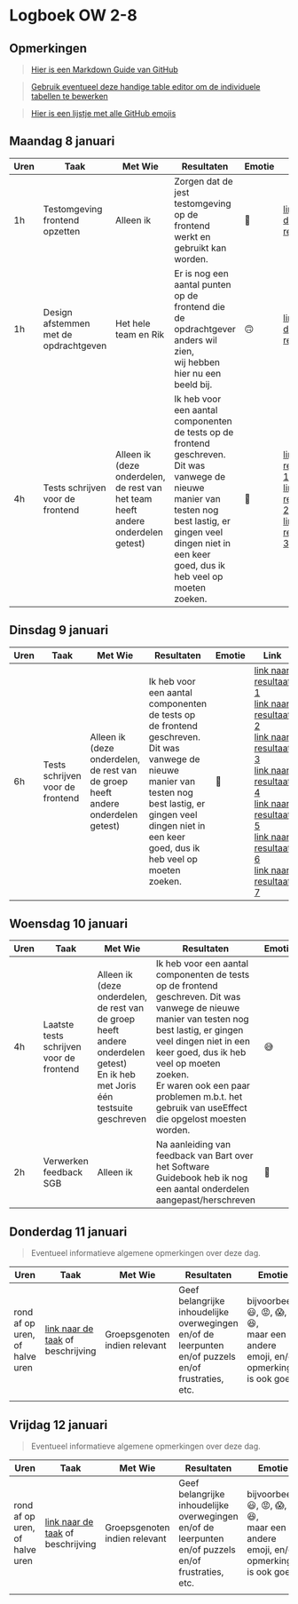 # Logboek OW 2-8

## Opmerkingen

> [Hier is een Markdown Guide van GitHub](https://guides.github.com/features/mastering-markdown/)

> [Gebruik eventueel deze handige table editor om de individuele tabellen te bewerken](https://www.tablesgenerator.com/markdown_tables)

> [Hier is een lijstje met alle GitHub emojis](https://github.com/ikatyang/emoji-cheat-sheet/blob/master/README.md)

## Maandag 8 januari

| **Uren** | **Taak**                              | **Met Wie**          | **Resultaten**                                                                                                                                                                                                           | **Emotie**              | **Link**                                                                                                                                                                                                                                                                                                                                                                                                    |
|----------|---------------------------------------|----------------------|--------------------------------------------------------------------------------------------------------------------------------------------------------------------------------------------------------------------------|-------------------------|-------------------------------------------------------------------------------------------------------------------------------------------------------------------------------------------------------------------------------------------------------------------------------------------------------------------------------------------------------------------------------------------------------------|
| 1h       | Testomgeving frontend opzetten        | Alleen ik            | Zorgen dat de jest testomgeving op de frontend werkt en gebruikt kan worden.                                                                                                                                             | :slightly_smiling_face: | [link naar de resultaten](https://github.com/HANICA-DWA/project-sep23-klipspringer/commit/e73c717de2f65d5951b57a5fc3cda69a4418f943)                                                                                                                                                                                                                                                                         |
| 1h       | Design afstemmen met de opdrachtgeven | Het hele team en Rik | Er is nog een aantal punten op de frontend die de opdrachtgever anders wil zien,<br>wij hebben hier nu een beeld bij.                                                                                                    | :upside_down_face:      | [link naar de resultaten](https://github.com/HANICA-DWA/project-sep23-klipspringer/commit/8a432cdcfad5579a4533a5196b25860fcf62697c)                                                                                                                                                                                                                                                                         |
| 4h       | Tests schrijven voor de frontend      | Alleen ik (deze onderdelen, de rest van het team heeft andere onderdelen getest)           | Ik heb voor een aantal componenten de tests op de frontend geschreven. Dit was vanwege de nieuwe<br>manier van testen nog best lastig, er gingen veel dingen niet in een keer goed, dus ik heb veel op moeten<br>zoeken. | :hot_face:              | [link naar resultaat 1](https://github.com/HANICA-DWA/project-sep23-klipspringer/commit/05ade6734b72ed6dea62a6af018ebdc27957f9f0)<br>[link naar resultaat 2](https://github.com/HANICA-DWA/project-sep23-klipspringer/commit/ba1310601184ec450e54ffefe32d48f201a23b3e)<br>[link naar resultaat 3](https://github.com/HANICA-DWA/project-sep23-klipspringer/commit/3c090f6750a7686274a791ef8741ba6ecf71c8d5) |


## Dinsdag 9 januari

| **Uren** | **Taak**                         | **Met Wie**                                                                      | **Resultaten**                                                                                                                                                                                                           | **Emotie** | **Link**                                                                                                                                                                                                                                                                                                                                                                                                                                                                                                                                                                                                                                                                                                                                                                                                                                                                                                                                                        |
|----------|----------------------------------|----------------------------------------------------------------------------------|--------------------------------------------------------------------------------------------------------------------------------------------------------------------------------------------------------------------------|------------|-----------------------------------------------------------------------------------------------------------------------------------------------------------------------------------------------------------------------------------------------------------------------------------------------------------------------------------------------------------------------------------------------------------------------------------------------------------------------------------------------------------------------------------------------------------------------------------------------------------------------------------------------------------------------------------------------------------------------------------------------------------------------------------------------------------------------------------------------------------------------------------------------------------------------------------------------------------------|
| 6h       | Tests schrijven voor de frontend | Alleen ik (deze onderdelen, de rest van de groep heeft andere onderdelen getest) | Ik heb voor een aantal componenten de tests op de frontend geschreven. Dit was vanwege de nieuwe<br>manier van testen nog best lastig, er gingen veel dingen niet in een keer goed, dus ik heb veel op moeten<br>zoeken. | :hot_face: | [link naar resultaat 1](https://github.com/HANICA-DWA/project-sep23-klipspringer/commit/e7de667d8852a9f9d2fd7c5130d6b2aaddaf3e40)<br>[link naar resultaat 2](https://github.com/HANICA-DWA/project-sep23-klipspringer/commit/ef35b94206f69d8050a874191886b7379f2cdbb5)<br>[link naar resultaat 3](https://github.com/HANICA-DWA/project-sep23-klipspringer/commit/c63b9995c1593333b21da9ba67205173472a79a9)<br>[link naar resultaat 4](https://github.com/HANICA-DWA/project-sep23-klipspringer/commit/f3a369f936f2cd8ecb50c9c1ef7d7f12f670c17c)<br>[link naar resultaat 5](https://github.com/HANICA-DWA/project-sep23-klipspringer/commit/fb351e4048f7828c03bab261d242126b9a12c1e6)<br>[link naar resultaat 6](https://github.com/HANICA-DWA/project-sep23-klipspringer/commit/ba9dfb53318ec3ca6595788905a245432b836bc0)<br>[link naar resultaat 7](https://github.com/HANICA-DWA/project-sep23-klipspringer/commit/9094629ee98a4baccba12bd60e15cd79c623925b) |

## Woensdag 10 januari
| **Uren** | **Taak**                                 | **Met Wie**                                                                                                                      | **Resultaten**                                                                                                                                                                                                                                                                                                            | **Emotie**              | **Link**                                                                                                                                                                                                                                                                                                                                                                                                                                                                                                                                                                                                                                                                              |
|----------|------------------------------------------|----------------------------------------------------------------------------------------------------------------------------------|---------------------------------------------------------------------------------------------------------------------------------------------------------------------------------------------------------------------------------------------------------------------------------------------------------------------------|-------------------------|---------------------------------------------------------------------------------------------------------------------------------------------------------------------------------------------------------------------------------------------------------------------------------------------------------------------------------------------------------------------------------------------------------------------------------------------------------------------------------------------------------------------------------------------------------------------------------------------------------------------------------------------------------------------------------------|
| 4h       | Laatste tests schrijven voor de frontend | Alleen ik (deze onderdelen, de rest van de groep heeft andere onderdelen getest)<br>En ik heb met Joris één testsuite geschreven | Ik heb voor een aantal componenten de tests op de frontend geschreven. Dit was vanwege de nieuwe<br>manier van testen nog best lastig, er gingen veel dingen niet in een keer goed, dus ik heb veel op moeten<br>zoeken.<br>Er waren ook een paar problemen m.b.t. het gebruik van useEffect die opgelost moesten worden. | :sweat_smile:           | [link naar resultaat 1](https://github.com/HANICA-DWA/project-sep23-klipspringer/commit/55b51e09ecac5402ac6d981e73ded812ab8b3505)<br>[link naar resultaat 2](https://github.com/HANICA-DWA/project-sep23-klipspringer/commit/2f9cf9ae0efba42165fca7ab27f18a50f0de6584)<br>[link naar resultaat 3](https://github.com/HANICA-DWA/project-sep23-klipspringer/commit/b5c65b57876847c0986beae06d2588186bd67220)<br>[link naar resultaat 4](https://github.com/HANICA-DWA/project-sep23-klipspringer/commit/628af1e86460923e2e50b8e2f7b15a068b9cbf22)<br>[link naar resultaat 5](https://github.com/HANICA-DWA/project-sep23-klipspringer/commit/2c53d083e26f5d622aca33508a1135727cbe26c1) |
| 2h       | Verwerken feedback SGB                   | Alleen ik                                                                                                                        | Na aanleiding van feedback van Bart over het Software Guidebook heb ik nog een aantal onderdelen<br>aangepast/herschreven                                                                                                                                                                                                 | :slightly_smiling_face: | [link naar resultaten](https://github.com/HANICA-DWA/project-sep23-klipspringer/commit/1b76b6ad6e456d0c69eefc48a79bfb803a45b047)                                                                                                                                                                                                                                                                                                                                                                                                                                                                                                                                                      |

## Donderdag 11 januari

> Eventueel informatieve algemene opmerkingen over deze dag.

| Uren | Taak  | Met Wie | Resultaten | Emotie | Link |
|---|---|---|---|---|---|
| rond af op uren, of halve uren | [link naar de taak](https://github.com/link-naar-de-taak) of beschrijving | Groepsgenoten indien relevant | Geef belangrijke inhoudelijke overwegingen en/of de leerpunten en/of puzzels en/of frustraties, etc.  |bijvoorbeeld <br />:smiley:, :rage:, :scream:, of :satisfied:, <br />maar een andere emoji, en/of opmerking is ook goed | [link naar de resultaten](https://github.com/link-naar-de-commit) |
| | | | | | |

## Vrijdag 12 januari

> Eventueel informatieve algemene opmerkingen over deze dag.

| Uren | Taak  | Met Wie | Resultaten | Emotie | Link |
|---|---|---|---|---|---|
| rond af op uren, of halve uren | [link naar de taak](https://github.com/link-naar-de-taak) of beschrijving | Groepsgenoten indien relevant | Geef belangrijke inhoudelijke overwegingen en/of de leerpunten en/of puzzels en/of frustraties, etc.  |bijvoorbeeld <br />:smiley:, :rage:, :scream:, of :satisfied:, <br />maar een andere emoji, en/of opmerking is ook goed | [link naar de resultaten](https://github.com/link-naar-de-commit) |
| | | | | | |
